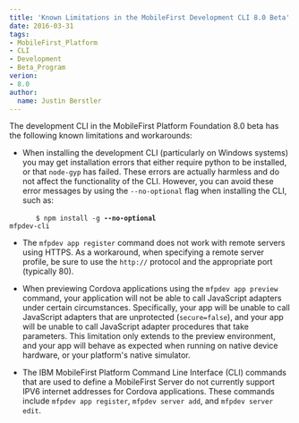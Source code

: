 ```yaml
---
title: 'Known Limitations in the MobileFirst Development CLI 8.0 Beta'
date: 2016-03-31
tags:
- MobileFirst_Platform
- CLI
- Development
- Beta_Program
verion:
- 8.0
author:
  name: Justin Berstler
---
```


The development CLI in the MobileFirst Platform Foundation 8.0 beta has the following known limitations and workarounds:

- When installing the development CLI (particularly on Windows systems) you may get installation errors that either require python to be installed, or that `node-gyp` has failed. These errors are actually harmless and do not affect the functionality of the CLI. However, you can avoid these error messages by using the `--no-optional` flag when installing the CLI, such as:

&nbsp;&nbsp;&nbsp;&nbsp;&nbsp;&nbsp;&nbsp;&nbsp;&nbsp;&nbsp;&nbsp;&nbsp;<code>$ npm install -g <b>--no-optional</b> mfpdev-cli</code>

- The `mfpdev app register` command does not work with remote servers using HTTPS. As a workaround, when specifying a remote server profile, be sure to use the `http://` protocol and the appropriate port (typically 80).

- When previewing Cordova applications using the `mfpdev app preview` command, your application will not be able to call JavaScript adapters under certain circumstances. Specifically, your app will be unable to call JavaScript adapters that are unprotected (`secure=false`), and your app will be unable to call JavaScript adapter procedures that take parameters. This limitation only extends to the preview environment, and your app will behave as expected when running on native device hardware, or your platform's native simulator.

- The IBM MobileFirst Platform Command Line Interface (CLI) commands that are used to define a MobileFirst Server do not currently support IPV6 internet addresses for Cordova applications.  These commands include `mfpdev app register`, `mfpdev server add`, and `mfpdev server edit`.
